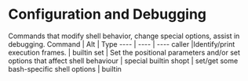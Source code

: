 # Configuration and Debugging

Commands that modify shell behavior, change special options, assist in debugging. 
Command | Alt |	Type
---- | ---- | ----
caller	|Identify/print execution frames. | builtin
set	| Set the positional parameters and/or set options that affect shell behaviour	| 	special builtin
shopt |	set/get some bash-specific shell options | builtin 
